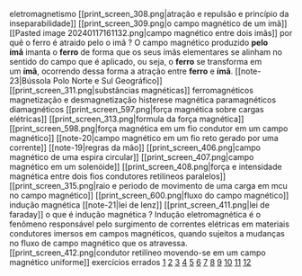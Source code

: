 
eletromagnetismo
	[[print_screen_308.png|atração e repulsão e princípio da inseparabilidade]]
	[[print_screen_309.png|o campo magnético de um imã]]
	[[Pasted image 20240117161132.png|campo magnético entre dois imãs]]
	por quê o ferro é atraido pelo o imâ ?
		 O campo magnético produzido **pelo ímã** imanta o **ferro** de forma que os seus ímãs elementares se alinham no sentido do campo que é aplicado, ou seja, o **ferro** se transforma em um **ímã**, ocorrendo dessa forma a atração entre **ferro** e **ímã**.
	[[note-23|Bússola Polo Norte e Sul Geográfico]]
	[[print_screen_311.png|substâncias magnéticas]]
		 ferromagnéticos
		 magnetização e desmagnetização
		 histerese magnética
		 paramagnéticos 
		 diamagnéticos
    [[print_screen_597.png|força magnética sobre cargas elétricas]]
	[[print_screen_313.png|formula da força magnética]]
	[[print_screen_598.png|força magnética em um fio condutor em um campo magnético]]
	[[note-20|campo magnético em um fio reto gerado por uma corrente]]
	[[note-19|regras da mão]]
	[[print_screen_406.png|campo magnético de uma espira circular]]
	[[print_screen_407.png|campo magnético em um solenóide]]
	[[print_screen_408.png|força e intensidade magnética entre dois fios condutores retilíneos paralelos]]
	[[print_screen_315.png|raio e periodo de movimento de uma carga em mcu no campo magnético]]
	[[print_screen_600.png|fluxo do campo magnético]]
	indução magnética 
		[[note-21|lei de lenz]]
		[[print_screen_411.png|lei de faraday]]
		o que é indução magnética ?
			Indução eletromagnética é o fenômeno responsável pelo surgimento de correntes elétricas em materiais condutores imersos em campos magnéticos, quando sujeitos a mudanças no fluxo de campo magnético que os atravessa.
	[[print_screen_412.png|condutor retilíneo movendo-se em um campo magnético uniforme]]
	exercícios errados
		[1](https://www.qconcursos.com/questoes-militares/questoes/5b3cd502-16)
		[2](https://www.qconcursos.com/questoes-militares/questoes/2131c90c-4d)
		[3]()
		[4](https://www.qconcursos.com/questoes-militares/questoes/582a1755-4b)
		[5](https://www.qconcursos.com/questoes-militares/questoes/d7098fc6-4b)
		[6](https://www.qconcursos.com/questoes-militares/questoes/47b8eef5-8d)
		[7](https://www.qconcursos.com/questoes-militares/questoes/67e44517-86)
		[8](https://www.qconcursos.com/questoes-militares/questoes/18aadb65-b0)
		[9](https://www.qconcursos.com/questoes-militares/questoes/202c1a29-66)
		[10](https://www.qconcursos.com/questoes-militares/questoes/202c1a29-66)
		[11](https://www.qconcursos.com/questoes-militares/questoes/dfe8720a-55)
		[12](https://www.qconcursos.com/questoes-militares/questoes/ae489780-55)
	